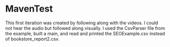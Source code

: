 # MavenTest

This first iteration was created by following along with the videos. I could not hear the audio but followed along visually. I used the CsvParser file from the example, built a main, and read and printed the SEOExample.csv instead of bookstore_report2.csv.
